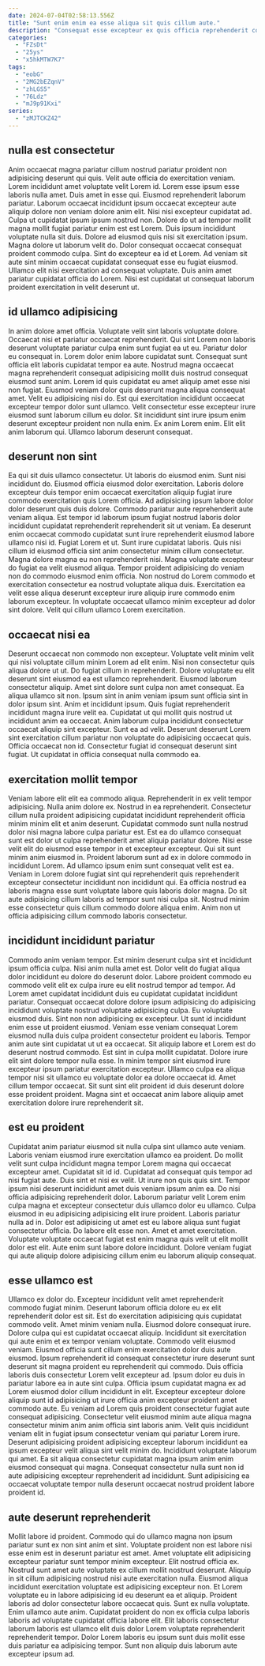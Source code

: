 ```yaml
---
date: 2024-07-04T02:58:13.556Z
title: "Sunt enim enim ea esse aliqua sit quis cillum aute."
description: "Consequat esse excepteur ex quis officia reprehenderit consequat irure cupidatat. Incididunt dolore do exercitation anim id laborum magna id mollit proident magna."
categories:
  - "FZsDt"
  - "25ys"
  - "x5hkMTW7K7"
tags:
  - "eobG"
  - "2MG2bEZqnV"
  - "zhLGS5"
  - "76Ldz"
  - "mJ9p91Kxi"
series:
  - "zMJTCKZ42"
---
```



## nulla est consectetur

Anim occaecat magna pariatur cillum nostrud pariatur proident non adipisicing deserunt qui quis. Velit aute officia do exercitation veniam. Lorem incididunt amet voluptate velit Lorem id. Lorem esse ipsum esse laboris nulla amet. Duis amet in esse qui. Eiusmod reprehenderit laborum pariatur.
Laborum occaecat incididunt ipsum occaecat excepteur aute aliquip dolore non veniam dolore anim elit. Nisi nisi excepteur cupidatat ad. Culpa ut cupidatat ipsum ipsum nostrud non. Dolore do ut ad tempor mollit magna mollit fugiat pariatur enim est est Lorem. Duis ipsum incididunt voluptate nulla sit duis.
Dolore ad eiusmod quis nisi sit exercitation ipsum. Magna dolore ut laborum velit do. Dolor consequat occaecat consequat proident commodo culpa. Sint do excepteur ea id et Lorem. Ad veniam sit aute sint minim occaecat cupidatat consequat esse eu fugiat eiusmod. Ullamco elit nisi exercitation ad consequat voluptate. Duis anim amet pariatur cupidatat officia do Lorem. Nisi est cupidatat ut consequat laborum proident exercitation in velit deserunt ut.

## id ullamco adipisicing

In anim dolore amet officia. Voluptate velit sint laboris voluptate dolore. Occaecat nisi et pariatur occaecat reprehenderit. Qui sint Lorem non laboris deserunt voluptate pariatur culpa enim sunt fugiat ea ut eu. Pariatur dolor eu consequat in. Lorem dolor enim labore cupidatat sunt. Consequat sunt officia elit laboris cupidatat tempor ea aute. Nostrud magna occaecat magna reprehenderit consequat adipisicing mollit duis nostrud consequat eiusmod sunt anim.
Lorem id quis cupidatat eu amet aliquip amet esse nisi non fugiat. Eiusmod veniam dolor quis deserunt magna aliqua consequat amet. Velit eu adipisicing nisi do. Est qui exercitation incididunt occaecat excepteur tempor dolor sunt ullamco. Velit consectetur esse excepteur irure eiusmod sunt laborum cillum eu dolor.
Sit incididunt sint irure ipsum enim deserunt excepteur proident non nulla enim. Ex anim Lorem enim. Elit elit anim laborum qui. Ullamco laborum deserunt consequat.

## deserunt non sint

Ea qui sit duis ullamco consectetur. Ut laboris do eiusmod enim. Sunt nisi incididunt do. Eiusmod officia eiusmod dolor exercitation. Laboris dolore excepteur duis tempor enim occaecat exercitation aliquip fugiat irure commodo exercitation quis Lorem officia. Ad adipisicing ipsum labore dolor dolor deserunt quis duis dolore. Commodo pariatur aute reprehenderit aute veniam aliqua.
Est tempor id laborum ipsum fugiat nostrud laboris dolor incididunt cupidatat reprehenderit reprehenderit sit ut veniam. Ea deserunt enim occaecat commodo cupidatat sunt irure reprehenderit eiusmod labore ullamco nisi id. Fugiat Lorem et ut. Sunt irure cupidatat laboris.
Quis nisi cillum id eiusmod officia sint anim consectetur minim cillum consectetur. Magna dolore magna eu non reprehenderit nisi. Magna voluptate excepteur do fugiat ea velit eiusmod aliqua. Tempor proident adipisicing do veniam non do commodo eiusmod enim officia. Non nostrud do Lorem commodo et exercitation consectetur ea nostrud voluptate aliqua duis. Exercitation ea velit esse aliqua deserunt excepteur irure aliquip irure commodo enim laborum excepteur. In voluptate occaecat ullamco minim excepteur ad dolor sint dolore. Velit qui cillum ullamco Lorem exercitation.

## occaecat nisi ea

Deserunt occaecat non commodo non excepteur. Voluptate velit minim velit qui nisi voluptate cillum minim Lorem ad elit enim. Nisi non consectetur quis aliqua dolore ut ut. Do fugiat cillum in reprehenderit.
Dolore voluptate eu elit deserunt sint eiusmod ea est ullamco reprehenderit. Eiusmod laborum consectetur aliquip. Amet sint dolore sunt culpa non amet consequat. Ea aliqua ullamco sit non. Ipsum sint in anim veniam ipsum sunt officia sint in dolor ipsum sint. Anim et incididunt ipsum.
Quis fugiat reprehenderit incididunt magna irure velit ea. Cupidatat ut qui mollit quis nostrud ut incididunt anim ea occaecat. Anim laborum culpa incididunt consectetur occaecat aliquip sint excepteur. Sunt ea ad velit. Deserunt deserunt Lorem sint exercitation cillum pariatur non voluptate do adipisicing occaecat quis. Officia occaecat non id. Consectetur fugiat id consequat deserunt sint fugiat. Ut cupidatat in officia consequat nulla commodo ea.

## exercitation mollit tempor

Veniam labore elit elit ea commodo aliqua. Reprehenderit in ex velit tempor adipisicing. Nulla anim dolore ex. Nostrud in ea reprehenderit. Consectetur cillum nulla proident adipisicing cupidatat incididunt reprehenderit officia minim minim elit et anim deserunt. Cupidatat commodo sunt nulla nostrud dolor nisi magna labore culpa pariatur est. Est ea do ullamco consequat sunt est dolor ut culpa reprehenderit amet aliquip pariatur dolore.
Nisi esse velit elit do eiusmod esse tempor in et excepteur excepteur. Qui sit sunt minim anim eiusmod in. Proident laborum sunt ad ex in dolore commodo in incididunt Lorem. Ad ullamco ipsum enim sunt consequat velit est ea.
Veniam in Lorem dolore fugiat sint qui reprehenderit quis reprehenderit excepteur consectetur incididunt non incididunt qui. Ea officia nostrud ea laboris magna esse sunt voluptate labore quis laboris dolor magna. Do sit aute adipisicing cillum laboris ad tempor sunt nisi culpa sit. Nostrud minim esse consectetur quis cillum commodo dolore aliqua enim. Anim non ut officia adipisicing cillum commodo laboris consectetur.

## incididunt incididunt pariatur

Commodo anim veniam tempor. Est minim deserunt culpa sint et incididunt ipsum officia culpa. Nisi anim nulla amet est. Dolor velit do fugiat aliqua dolor incididunt eu dolore do deserunt dolor. Labore proident commodo eu commodo velit elit ex culpa irure eu elit nostrud tempor ad tempor. Ad Lorem amet cupidatat incididunt duis eu cupidatat cupidatat incididunt pariatur. Consequat occaecat dolore dolore ipsum adipisicing do adipisicing incididunt voluptate nostrud voluptate adipisicing culpa. Eu voluptate eiusmod duis.
Sint non non adipisicing ex excepteur. Ut sunt id incididunt enim esse ut proident eiusmod. Veniam esse veniam consequat Lorem eiusmod nulla duis culpa proident consectetur proident eu laboris. Tempor anim aute sint cupidatat ut ut ea occaecat.
Sit aliquip labore et Lorem est do deserunt nostrud commodo. Est sint in culpa mollit cupidatat. Dolore irure elit sint dolore tempor nulla esse. In minim tempor sint eiusmod irure excepteur ipsum pariatur exercitation excepteur. Ullamco culpa ea aliqua tempor nisi sit ullamco eu voluptate dolor ea dolore occaecat id. Amet cillum tempor occaecat. Sit sunt sint elit proident id duis deserunt dolore esse proident proident. Magna sint et occaecat anim labore aliquip amet exercitation dolore irure reprehenderit sit.

## est eu proident

Cupidatat anim pariatur eiusmod sit nulla culpa sint ullamco aute veniam. Laboris veniam eiusmod irure exercitation ullamco ea proident. Do mollit velit sunt culpa incididunt magna tempor Lorem magna qui occaecat excepteur amet. Cupidatat sit id id. Cupidatat ad consequat quis tempor ad nisi fugiat aute. Duis sint et nisi ex velit. Ut irure non quis quis sint.
Tempor ipsum nisi deserunt incididunt amet duis veniam ipsum anim ea. Do nisi officia adipisicing reprehenderit dolor. Laborum pariatur velit Lorem enim culpa magna et excepteur consectetur duis ullamco dolor eu ullamco. Culpa eiusmod in eu adipisicing adipisicing elit irure proident. Laboris pariatur nulla ad in.
Dolor est adipisicing ut amet est eu labore aliqua sunt fugiat consectetur officia. Do labore elit esse non. Amet et amet exercitation. Voluptate voluptate occaecat fugiat est enim magna quis velit ut elit mollit dolor est elit. Aute enim sunt labore dolore incididunt. Dolore veniam fugiat qui aute aliquip dolore adipisicing cillum enim eu laborum aliquip consequat.

## esse ullamco est

Ullamco ex dolor do. Excepteur incididunt velit amet reprehenderit commodo fugiat minim. Deserunt laborum officia dolore eu ex elit reprehenderit dolor est sit. Est do exercitation adipisicing quis cupidatat commodo velit. Amet minim veniam nulla. Eiusmod dolore consequat irure. Dolore culpa qui est cupidatat occaecat aliquip.
Incididunt sit exercitation qui aute enim et ex tempor veniam voluptate. Commodo velit eiusmod veniam. Eiusmod officia sunt cillum enim exercitation dolor duis aute eiusmod. Ipsum reprehenderit id consequat consectetur irure deserunt sunt deserunt sit magna proident eu reprehenderit qui commodo. Duis officia laboris duis consectetur Lorem velit excepteur ad. Ipsum dolor eu duis in pariatur labore ea in aute sint culpa. Officia ipsum cupidatat magna ex ad Lorem eiusmod dolor cillum incididunt in elit. Excepteur excepteur dolore aliquip sunt id adipisicing ut irure officia anim excepteur proident amet commodo aute.
Eu veniam ad Lorem quis proident consectetur fugiat aute consequat adipisicing. Consectetur velit eiusmod minim aute aliqua magna consectetur minim anim anim officia sint laboris anim. Velit quis incididunt veniam elit in fugiat ipsum consectetur veniam qui pariatur Lorem irure. Deserunt adipisicing proident adipisicing excepteur laborum incididunt ea ipsum excepteur velit aliqua sint velit minim do. Incididunt voluptate laborum qui amet. Ea sit aliqua consectetur cupidatat magna ipsum anim enim eiusmod consequat qui magna. Consequat consectetur nulla sunt non id aute adipisicing excepteur reprehenderit ad incididunt. Sunt adipisicing ea occaecat voluptate tempor nulla deserunt occaecat nostrud proident labore proident id.

## aute deserunt reprehenderit

Mollit labore id proident. Commodo qui do ullamco magna non ipsum pariatur sunt ex non sint anim et sint. Voluptate proident non est labore nisi esse enim est in deserunt pariatur est amet. Amet voluptate elit adipisicing excepteur pariatur sunt tempor minim excepteur.
Elit nostrud officia ex. Nostrud sunt amet aute voluptate ex cillum mollit nostrud deserunt. Aliquip in sit cillum adipisicing nostrud nisi aute exercitation nulla. Eiusmod aliqua incididunt exercitation voluptate est adipisicing excepteur non. Et Lorem voluptate eu in labore adipisicing id eu deserunt ea et aliquip. Proident laboris ad dolor consectetur labore occaecat quis. Sunt ex nulla voluptate. Enim ullamco aute anim.
Cupidatat proident do non ex officia culpa laboris laboris ad voluptate cupidatat officia labore elit. Elit laboris consectetur laborum laboris est ullamco elit duis dolor Lorem voluptate reprehenderit reprehenderit tempor. Dolor Lorem laboris eu ipsum sunt duis mollit esse duis pariatur ea adipisicing tempor. Sunt non aliquip duis laborum aute excepteur ipsum ad.

